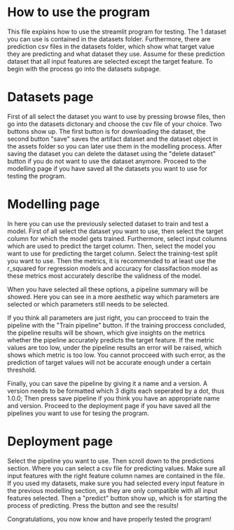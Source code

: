 # How to use the program

This file explains how to use the streamlit program for testing. The 1 dataset you can use is contained in the datasets folder. Furthermore, there are prediction csv files in the datasets folder, which show what target value they are predicting and what dataset they use. Assume for these prediction dataset that all input features are selected except the target feature. To begin with the process go into the datasets subpage.

# Datasets page
First of all select the dataset you want to use by pressing browse files, then go into the datasets dictonary and choose the csv file of your choice. Two buttons show up. The first button is for downloading the dataset, the second button "save" saves the artifact dataset and the dataset object in the assets folder so you can later use them in the modelling process. After saving the dataset you can delete the dataset using the "delete dataset" button if you do not want to use the dataset anymore. Proceed to the modelling page if you have saved all the datasets you want to use for testing the program.

# Modelling page
In here you can use the previously selected dataset to train and test a model. First of all select the dataset you want to use, then select the target column for which the model gets trained. Furthermore, select input columns which are used to predict the target column. Then, select the model you want to use for predicting the target column. Select the training-test split you want to use. Then the metrics, it is recommended to at least use the r_squared for regression models and accuracy for classifaction model as these metrics most accurately describe the validness of the model. 

When you have selected all these options, a pipeline summary will be showed. Here you can see in a more aesthetic way which parameters are selected or which parameters still needs to be selected.

If you think all parameters are just right, you can procceed to train the pipeline with the "Train pipeline" button. If the training proccess concluded, the pipeline results will be shown, which give insights on the metrics whether the pipeline accurately predicts the target feature. If the metric values are too low, under the pipeline results an error will be raised, which shows which metric is too low. You cannot procceed with such error, as the prediction of target values will not be accurate enough under a certain threshold.

Finally, you can save the pipeline by giving it a name and a version. A version needs to be formatted which 3 digits each seperated by a dot, thus 1.0.0; Then press save pipeline if you think you have an appropriate name and version. Proceed to the deployment page if you have saved all the pipelines you want to use for tesing the program.

# Deployment page
Select the pipeline you want to use. Then scroll down to the predictions section. Where you can select a csv file for predicting values. Make sure all input features with the right feature column names are contained in the file. If you used my datasets, make sure you had selected every input feature in the previous modelling section, as they are only compatible with all input features selected. Then a "predict" button show up, which is for starting the process of predicting. Press the button and see the results!

Congratulations, you now know and have properly tested the program!